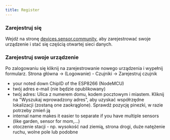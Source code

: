 ```yaml
---
title: Register
---
```


### Zarejestruj się

Wejdź na stronę [devices.sensor.community](https://devices.sensor.community/register), aby zarejestrować swoje urządzenie i stać się częścią otwartej sieci danych.


### Zarejestruj swoje urządzenie
Po zalogowaniu się kliknij na zarejestrowanie nowego urządzenia i wypełnij formularz.
Strona główna -> (Logowanie) - Czujniki -> Zarejestruj czujnik

* your noted down ChipID of the ESP8266 (NodeMCU) 
* twój adres e-mail (nie będzie opublikowany)
* twój adres: Ulica z numerem domu, kodem pocztowym i miastem. Kliknij na "Wyszukaj wprowadzony adres", aby uzyskać współrzędne lokalizacji (zostaną one zaokrąglone). Sprawdź pozycję pinezki, w razie potrzeby zmień ją 
* internal name makes it easier to separate if you have multiple sensors (like garden, sensor for mom,...)
* otoczenie stacji - np. wysokość nad ziemią, strona drogi, duże natężenie ruchu, wolne pole lub podobne

